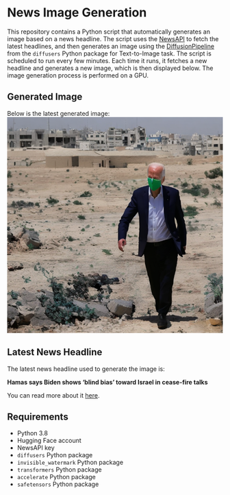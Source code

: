 # News Image Generation
This repository contains a Python script that automatically generates an image based on a news headline. The script uses the [NewsAPI](https://newsapi.org/) to fetch the latest headlines, and then generates an image using the [DiffusionPipeline](https://github.com/huggingface/diffusers) from the `diffusers` Python package for Text-to-Image task.
The script is scheduled to run every few minutes. Each time it runs, it fetches a new headline and generates a new image, which is then displayed below. The image generation process is performed on a GPU.

## Generated Image
Below is the latest generated image:
![Generated Image](image.png)

## Latest News Headline
The latest news headline used to generate the image is:

**Hamas says Biden shows ‘blind bias’ toward Israel in cease-fire talks**

You can read more about it [here](https://news.google.com/rss/articles/CBMihwFBVV95cUxPcVdNT25ua3ZHT045cjQ3QU5TQ29EaWdXRnBobTNaNERxYU12NlZKcXBpREtXYjhSZ0dWYkR5bGhwaWw1cGVCY0ZBNFhPY0c5MFIyZTJlelAwUndIc2lPUGRnX1ozUmRYSmdsRXZFcTlEZkxOVzVjeExYTWZlRkFXTFBiUHhPQms?oc=5).

## Requirements
- Python 3.8
- Hugging Face account
- NewsAPI key
- `diffusers` Python package
- `invisible_watermark` Python package
- `transformers` Python package
- `accelerate` Python package
- `safetensors` Python package
